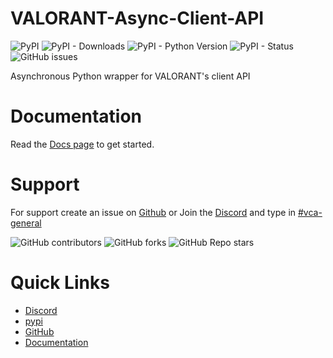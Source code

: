 # VALORANT-Async-Client-API
![PyPI](https://img.shields.io/pypi/v/valorantclientapi?style=for-the-badge)
![PyPI - Downloads](https://img.shields.io/pypi/dm/valorantclientapi?style=for-the-badge)
![PyPI - Python Version](https://img.shields.io/pypi/pyversions/valorantclientapi?style=for-the-badge)
![PyPI - Status](https://img.shields.io/pypi/status/valorantclientAPI?style=for-the-badge)
![GitHub issues](https://img.shields.io/github/issues/jet612/VALORANT-Async-Client-API?style=for-the-badge)

Asynchronous Python wrapper for VALORANT's client API

# Documentation
Read the [Docs page](https://github.com/Jet612/VALORANT-Async-Client-API/tree/main/docs) to get started.

# Support
For support create an issue on [Github](https://github.com/Jet612/VALORANT-Async-Client-API) or Join the [Discord](https://discord.com/invite/mVXpvunBbF) and type in [#vca-general](https://discord.com/channels/1053395109581946930/1055236665930682448)

![GitHub contributors](https://img.shields.io/github/contributors/jet612/VALORANT-Async-Client-API)
![GitHub forks](https://img.shields.io/github/forks/jet612/VALORANT-Async-Client-API)
![GitHub Repo stars](https://img.shields.io/github/stars/jet612/VALORANT-Async-Client-API)

# Quick Links
- [Discord](https://discord.gg/mVXpvunBbF)
- [pypi](https://pypi.org/project/valorantClientAPI/)
- [GitHub](https://github.com/Jet612/VALORANT-Async-Client-API)
- [Documentation](https://github.com/Jet612/VALORANT-Async-Client-API/tree/main/docs)

